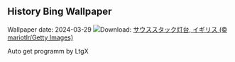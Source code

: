 ## History Bing Wallpaper
Wallpaper date: 2024-03-29
![](https://www.bing.com/th?id=OHR.SouthStackLight_JA-JP5461690758_UHD.jpg&w=1000)Download: [サウススタック灯台, イギリス (© mariotlr/Getty Images)](https://www.bing.com/th?id=OHR.SouthStackLight_JA-JP5461690758_UHD.jpg)

Auto get programm by LtgX
